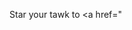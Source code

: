 Star your tawk to 
<a <body>href="<!--Start of Tawk.to Script-->
<script type="text/javascript">
var Tawk_API=Tawk_API||{}, Tawk_LoadStart=new Date();
(function(){
var s1=document.createElement("script"),s0=document.getElementsByTagName("script")[0];
s1.async=true;
s1.src='https://embed.tawk.to/5e48d8b0298c395d1ce827e6/default';
s1.charset='UTF-8';
s1.setAttribute('crossorigin','*');
s0.parentNode.insertBefore(s1,s0);
})();
</script>
<!--End of Tawk.to Script→">

<div class="fb-icon-bg"></div>
<div class="fb-bg"></div></a>
  <a
<style>
.fb-bg:hover, .twi-bg:hover, .g-bg:hover, .ins-bg:hover, .lin-bg:hover {background:#303030;}
.fb-icon-bg {
    background: #354f88;
    height: 37px;
    margin: 0 0 -37px 0;
    width: 41px; 
}

.fb-icon-bg:after {
 content: "\f09a"; font-family: FontAwesome;
  display: block;
  padding: 9px 10px 5px 15px;
color:#fff;
}

.fb-bg {
    background: #3b5998;
    display: block;
    height: 37px;
    margin: 0 0 10px 41px;
}

.fb-bg:after {
    color: #fff;
    content: "Facebook";
    height: 37px;
    left: 8%;
    position: relative;
    
    top: 22%;
    width: 41px; 
}

.fb-bg:hover{
  cursor: pointer;
}

.fb-bg:active{
  background: #354f88;
}

